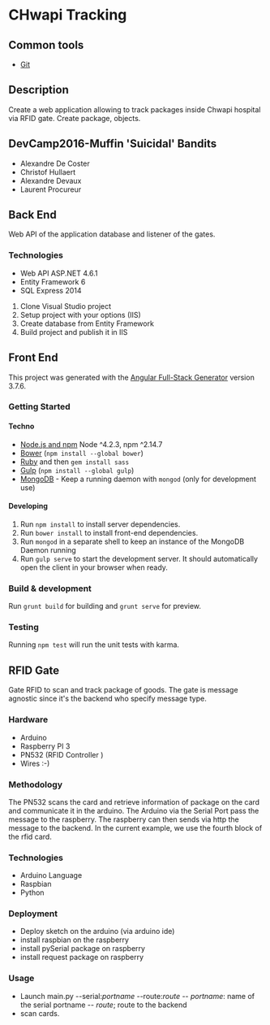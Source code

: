 # CHwapi Tracking

## Common tools

- [Git](https://git-scm.com/)

## Description

Create a web application allowing to track packages inside Chwapi hospital via RFID gate.  Create package, objects.

## DevCamp2016-Muffin 'Suicidal' Bandits

+ Alexandre De Coster
+ Christof Hullaert
+ Alexandre Devaux
+ Laurent Procureur

## Back End

Web API of the application database and listener of the gates.

### Technologies
+ Web API ASP.NET 4.6.1
+ Entity Framework 6
+ SQL Express 2014

1. Clone Visual Studio project
2. Setup project with your options (IIS) 
3. Create database from Entity Framework
4. Build project and publish it in IIS

## Front End

This project was generated with the [Angular Full-Stack Generator](https://github.com/DaftMonk/generator-angular-fullstack) version 3.7.6.

### Getting Started

#### Techno

- [Node.js and npm](nodejs.org) Node ^4.2.3, npm ^2.14.7
- [Bower](bower.io) (`npm install --global bower`)
- [Ruby](https://www.ruby-lang.org) and then `gem install sass`
- [Gulp](http://gulpjs.com/) (`npm install --global gulp`)
- [MongoDB](https://www.mongodb.org/) - Keep a running daemon with `mongod`  (only for development use)

#### Developing

1. Run `npm install` to install server dependencies.
2. Run `bower install` to install front-end dependencies.
3. Run `mongod` in a separate shell to keep an instance of the MongoDB Daemon running
4. Run `gulp serve` to start the development server. It should automatically open the client in your browser when ready.

### Build & development

Run `grunt build` for building and `grunt serve` for preview.

### Testing

Running `npm test` will run the unit tests with karma.

## RFID Gate

Gate RFID to scan and track package of goods.  The gate is message agnostic since it's the backend who specify message type.

### Hardware

- Arduino
- Raspberry PI 3
- PN532 (RFID Controller )
- Wires :-)

### Methodology

The PN532 scans the card and retrieve information of package on the card and communicate it in the arduino.  The Arduino via the Serial Port pass the message to the raspberry.
The raspberry can then sends via http the message to the backend.  In the current example, we use the fourth block of the rfid card.

### Technologies

- Arduino Language
- Raspbian 
- Python

### Deployment

- Deploy sketch on the arduino (via arduino ide)
- install raspbian on the raspberry
- install pySerial package on raspberry 
- install request package on raspberry

### Usage

- Launch main.py --serial:*portname* --route:*route*
	-- *portname*: name of the serial portname
	-- *route*; route to the backend
- scan cards.

